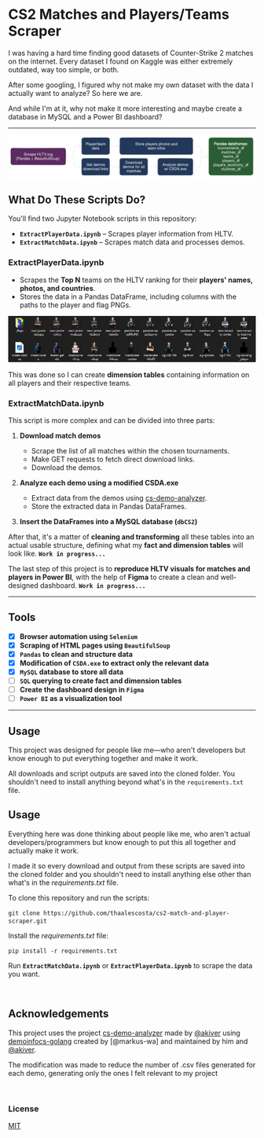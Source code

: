 # CS2 Matches and Players/Teams Scraper  

I was having a hard time finding good datasets of Counter-Strike 2 matches on the internet. Every dataset I found on Kaggle was either extremely outdated, way too simple, or both.  

After some googling, I figured why not make my own dataset with the data I actually want to analyze? So here we are.  

And while I'm at it, why not make it more interesting and maybe create a database in MySQL and a Power BI dashboard?  

---

![Getting the data](https://github.com/thaalescosta/cs2-match-and-player-scraper/blob/main/ExtractMatchData/_resources/diagram.png)  

## What Do These Scripts Do?  

You'll find two Jupyter Notebook scripts in this repository:  

- **`ExtractPlayerData.ipynb`** – Scrapes player information from HLTV.  
- **`ExtractMatchData.ipynb`** – Scrapes match data and processes demos.  

### ExtractPlayerData.ipynb  

- Scrapes the **Top N** teams on the HLTV ranking for their **players' names, photos, and countries**.  
- Stores the data in a Pandas DataFrame, including columns with the paths to the player and flag PNGs.  

![Players and flags pictures](https://github.com/thaalescosta/cs2-match-and-player-scraper/blob/main/ExtractPlayerData/_resources/example_pngs.png)  

This was done so I can create **dimension tables** containing information on all players and their respective teams.  

### ExtractMatchData.ipynb  

This script is more complex and can be divided into three parts:  

1. **Download match demos**  
   - Scrape the list of all matches within the chosen tournaments.  
   - Make GET requests to fetch direct download links.  
   - Download the demos.  

2. **Analyze each demo using a modified CSDA.exe**  
   - Extract data from the demos using [cs-demo-analyzer](https://github.com/akiver/cs-demo-analyzer).  
   - Store the extracted data in Pandas DataFrames.  

3. **Insert the DataFrames into a MySQL database (`dbCS2`)**  


After that, it's a matter of **cleaning and transforming** all these tables into an actual usable structure, defining what my **fact and dimension tables** will look like. **`Work in progress...`**  

The last step of this project is to **reproduce HLTV visuals for matches and players in Power BI**, with the help of **Figma** to create a clean and well-designed dashboard. **`Work in progress...`**  

---

## Tools  

- [x] **Browser automation using `Selenium`**  
- [x] **Scraping of HTML pages using `BeautifulSoup`**  
- [x] **`Pandas` to clean and structure data**  
- [x] **Modification of `CSDA.exe` to extract only the relevant data**  
- [x] **`MySQL` database to store all data**  
- [ ] **`SQL` querying to create fact and dimension tables**
- [ ] **Create the dashboard design in `Figma`**  
- [ ] **`Power BI` as a visualization tool**  

---

## Usage  

This project was designed for people like me—who aren't developers but know enough to put everything together and make it work.  

All downloads and script outputs are saved into the cloned folder. You shouldn't need to install anything beyond what's in the `requirements.txt` file.  

## Usage
Everything here was done thinking about people like me, who aren't actual developers/programmers but know enough to put this all together and actually make it work.

I made it so every download and output from these scripts are saved into the cloned folder and you shouldn't need to install anything else other than what's in the _requirements.txt_ file.

To clone this repository and run the scripts:
```
git clone https://github.com/thaalescosta/cs2-match-and-player-scraper.git
```
Install the _requirements.txt_ file:
```
pip install -r requirements.txt
```
Run **`ExtractMatchData.ipynb`** or **`ExtractPlayerData.ipynb`** to scrape the data you want.

&nbsp;

## Acknowledgements

This project uses the project [cs-demo-analyzer](https://github.com/akiver/cs-demo-analyzer) made by [@akiver](https://github.com/markus-wa) using [demoinfocs-golang](https://github.com/markus-wa/demoinfocs-golang) created by [@markus-wa] and maintained by him and [@akiver](https://github.com/akiver).


The modification was made to reduce the number of .csv files generated for each demo, generating only the ones I felt relevant to my project

&nbsp;

### License
[MIT](https://github.com/thaalescosta/cs2-match-and-player-scraper/blob/main/LICENSE)




